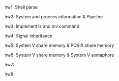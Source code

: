 hw1: Shell parse

hw2: System and process information & Pipeline

hw3: Implement ls and mv command

hw4: Signal inheritance

hw5: System V share memory & POSIX share memory

hw6: System V share memory & System V semaphore

hw7:

hw8:
